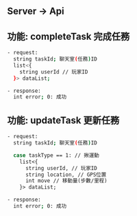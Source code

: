 ## Server -> Api

## 功能: completeTask 完成任務

```bash
- request:
  string taskId; 聊天室(任務)ID
  list<{
    string userId // 玩家ID
  }> dataList;
```

```bash
- response:
  int error; 0: 成功
```

## 功能: updateTask 更新任務

```bash
- request:
  string taskId; 聊天室(任務)ID

  case taskType == 1: // 揪運動
    list<{
      string userId, // 玩家ID
      string location, // GPS位置
      int move // 移動量(步數/里程)
    }> dataList;
```

```bash
- response:
  int error; 0: 成功
```
